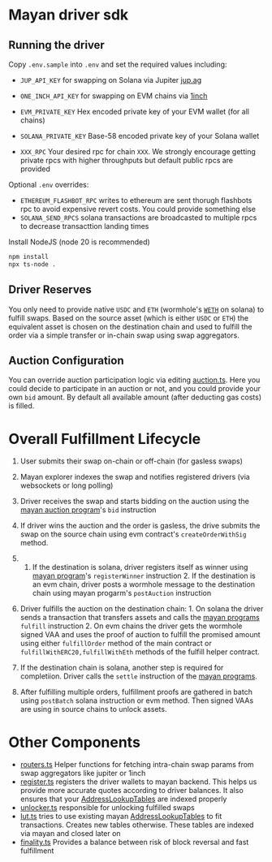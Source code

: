 # Mayan driver sdk

## Running the driver

Copy `.env.sample` into `.env` and set the required values including:

-   `JUP_API_KEY` for swapping on Solana via Jupiter [jup.ag](https://station.jup.ag/docs/apis/swap-api)
-   `ONE_INCH_API_KEY` for swapping on EVM chains via [1inch](https://portal.1inch.dev/)

-   `EVM_PRIVATE_KEY` Hex encoded private key of your EVM wallet (for all chains)
-   `SOLANA_PRIVATE_KEY` Base-58 encoded private key of your Solana wallet

-   `XXX_RPC` Your desired rpc for chain `XXX`. We strongly encourage getting private rpcs with higher throughputs but default public rpcs are provided

Optional `.env` overrides:

-   `ETHEREUM_FLASHBOT_RPC` writes to ethereum are sent thorugh flashbots rpc to avoid expensive revert costs. You could provide something else
-   `SOLANA_SEND_RPCS` solana transactions are broadcasted to multiple rpcs to decrease transacttion landing times

Install NodeJS (node 20 is recommended)

```bash
npm install
npx ts-node .
```

## Driver Reserves

You only need to provide native `USDC` and `ETH` (wormhole's [`WETH`](https://solscan.io/account/7vfCXTUXx5WJV5JADk17DUJ4ksgau7utNKj4b963voxs) on solana) to fulfill swaps. Based on the source asset (which is either `USDC` or `ETH`) the equivalent asset is chosen on the destination chain and used to fulfill the order via a simple transfer or in-chain swap using swap aggregators.

## Auction Configuration

You can override auction participation logic via editing [auction.ts](src/auction.ts). Here you could decide to participate in an auction or not, and you could provide your own `bid` amount. By default all available amount (after deducting gas costs) is filled.

# Overall Fulfillment Lifecycle

1. User submits their swap on-chain or off-chain (for gasless swaps)
2. Mayan explorer indexes the swap and notifies registered drivers (via websockets or long polling)
3. Driver receives the swap and starts bidding on the auction using the [mayan auction program](https://explorer.solana.com/account/4oUq8HocfbPUpvu1j5ZVbLcoak7DFz2CLK3f91qUuQzH)'s `bid` instruction
4. If driver wins the auction and the order is gasless, the drive submits the swap on the source chain using evm contract's `createOrderWithSig` method.

5.  1. If the destination is solana, driver registers itself as winner using [mayan program](https://explorer.solana.com/account/5vBpQGxxnzjhv3FNFVpVmGWsUhhNFu4xTbyGs3W2Sbbx)'s `registerWinner` instruction 2. If the destination is an evm chain, driver posts a wormhole message to the destination chain using mayan progarm's `postAuction` instruction

6. Driver fulfills the auction on the destination chain: 1. On solana the driver sends a transaction that transfers assets and calls the [mayan programs](https://explorer.solana.com/account/5vBpQGxxnzjhv3FNFVpVmGWsUhhNFu4xTbyGs3W2Sbbx) `fulfill` instruction 2. On evm chains the driver gets the wormhole signed VAA and uses the proof of auction to fulfill the promised amount using either `fulfillOrder` method of the main contract or
   `fulfillWithERC20,fulfillWithEth` methods of the fulfill helper contract.

7. If the destination chain is solana, another step is required for completiion. Driver calls the `settle` instruction of the [mayan programs](https://explorer.solana.com/account/5vBpQGxxnzjhv3FNFVpVmGWsUhhNFu4xTbyGs3W2Sbbx).

8. After fulfilling multiple orders, fulfillment proofs are gathered in batch using `postBatch` solana instruction or evm method. Then signed VAAs are using in source chains to unlock assets.

# Other Components

-   [routers.ts](src/driver/routers.ts) Helper functions for fetching intra-chain swap params from swap aggregators like jupiter or 1inch
-   [register.ts](src/driver/register.ts) registers the driver wallets to mayan backend. This helps us provide more accurate quotes according to driver balances. It also ensures that your [AddressLookupTables](https://solana.com/docs/advanced/lookup-tables) are indexed properly
-   [unlocker.ts](src/driver/unlocker.ts) responsible for unlocking fulfilled swaps
-   [lut.ts](src/utils/lut.ts) tries to use existing mayan [AddressLookupTables](https://solana.com/docs/advanced/lookup-tables) to fit transactions. Creates new tables otherwise. These tables are indexed via mayan and closed later on
-   [finality.ts](src/utils/finality.ts) Provides a balance between risk of block reversal and fast fulfillment
